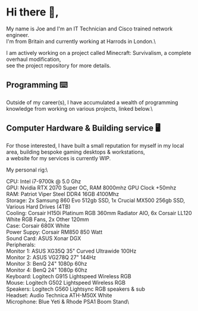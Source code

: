 # Hi there 👋,

My name is Joe and I'm an IT Technician and Cisco trained network engineer.\
I'm from Britain and currently working at Harrods in London.\

I am actively working on a project called Minecraft: Survivalism, a complete overhaul modification,\
see the project repository for more details.

## Programming :keyboard:

Outside of my career(s), I have accumulated a wealth of programming knowledge from working on various projects, linked below.\

## Computer Hardware & Building service :desktop_computer:

For those interested, I have built a small reputation for myself in my local area, building bespoke gaming desktops & workstations,\
a website for my services is currently WIP.

My personal rig:\

CPU: Intel i7-9700k @ 5.0 Ghz\
GPU: Nvidia RTX 2070 Super OC, RAM 8000mhz GPU Clock +50mhz\
RAM: Patriot Viper Steel DDR4 16GB 4100Mhz\
Storage: 2x Samsung 860 Evo 512gb SSD, 1x Crucial MX500 256gb SSD, Various Hard Drives (4TB)\
Cooling: Corsair H150i Platinum RGB 360mm Radiator AIO, 6x Corsair LL120 White RGB Fans, 2x Other 120mm\
Case: Corsair 680X White\
Power Suppy: Corsair RM850 850 Watt\
Sound Card: ASUS Xonar DGX\
Peripherals:\
	Monitor 1: ASUS XG35Q 35" Curved Ultrawide 100Hz\
	Monitor 2: ASUS VG278Q 27" 144Hz\
	Monitor 3: BenQ 24" 1080p 60hz\
	Monitor 4: BenQ 24" 1080p 60hz\
	Keyboard: Logitech G915 Lightspeed Wireless RGB\
	Mouse: Logitech G502 Lightspeed Wireless RGB\
	Speakers: Logitech G560 Lightsync RGB speakers & sub\
	Headset: Audio Technica ATH-M50X White\
	Microphone: Blue Yeti & Rhode PSA1 Boom Stand\




